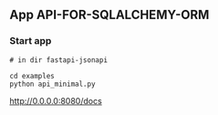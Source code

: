 ## App API-FOR-SQLALCHEMY-ORM

### Start app
```shell
# in dir fastapi-jsonapi

cd examples
python api_minimal.py
```
http://0.0.0.0:8080/docs
